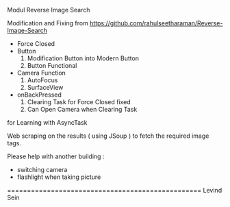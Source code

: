 Modul Reverse Image Search

Modification and Fixing from https://github.com/rahulseetharaman/Reverse-Image-Search

- Force Closed
- Button
	1. Modification Button into Modern Button
	2. Button Functional
- Camera Function
	1. AutoFocus
	2. SurfaceView
- onBackPressed
	1. Clearing Task for Force Closed fixed
	2. Can Open Camera when Clearing Task

for Learning with AsyncTask

Web scraping on the results ( using JSoup ) to fetch the required image tags.

Please help with another building :
- switching camera
- flashlight when taking picture

=================================================
Levind Sein

